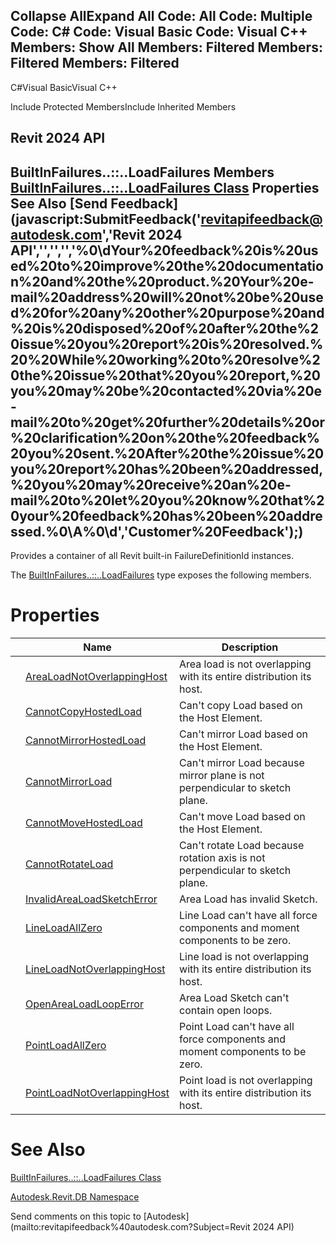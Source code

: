 ﻿

Collapse AllExpand All Code: All Code: Multiple Code: C# Code: Visual Basic Code: Visual C++  Members: Show All Members: Filtered Members: Filtered Members: Filtered   
---  
  
C#Visual BasicVisual C++

Include Protected MembersInclude Inherited Members

Revit 2024 API  
---  
BuiltInFailures..::..LoadFailures Members  
[BuiltInFailures..::..LoadFailures Class](bc884787-ba1c-15f6-4e29-bcaad779f5c6.md) Properties See Also [Send Feedback](javascript:SubmitFeedback\('revitapifeedback@autodesk.com','Revit 2024 API','','','','%0\\dYour%20feedback%20is%20used%20to%20improve%20the%20documentation%20and%20the%20product.%20Your%20e-mail%20address%20will%20not%20be%20used%20for%20any%20other%20purpose%20and%20is%20disposed%20of%20after%20the%20issue%20you%20report%20is%20resolved.%20%20While%20working%20to%20resolve%20the%20issue%20that%20you%20report,%20you%20may%20be%20contacted%20via%20e-mail%20to%20get%20further%20details%20or%20clarification%20on%20the%20feedback%20you%20sent.%20After%20the%20issue%20you%20report%20has%20been%20addressed,%20you%20may%20receive%20an%20e-mail%20to%20let%20you%20know%20that%20your%20feedback%20has%20been%20addressed.%0\\A%0\\d','Customer%20Feedback'\);)  
---  
  
Provides a container of all Revit built-in FailureDefinitionId instances.

The [BuiltInFailures..::..LoadFailures](bc884787-ba1c-15f6-4e29-bcaad779f5c6.md) type exposes the following members.

# Properties

|  | Name | Description |
| --- | --- | --- |
|  | [AreaLoadNotOverlappingHost](2a8a725e-c3d3-59bb-ba64-a1661c562119.md) | Area load is not overlapping with its entire distribution its host. |
|  | [CannotCopyHostedLoad](b287e506-391b-99aa-407c-fc55af34cce5.md) | Can't copy Load based on the Host Element. |
|  | [CannotMirrorHostedLoad](1e60026b-d16f-30ee-c860-2565c09c610d.md) | Can't mirror Load based on the Host Element. |
|  | [CannotMirrorLoad](346d26f3-e1d1-ddc2-d73f-e0d564839cd3.md) | Can't mirror Load because mirror plane is not perpendicular to sketch plane. |
|  | [CannotMoveHostedLoad](bc641090-397b-f15e-7be4-a9372cc0df85.md) | Can't move Load based on the Host Element. |
|  | [CannotRotateLoad](b4ec5a5e-be9b-9ca6-e469-68aa89a3396d.md) | Can't rotate Load because rotation axis is not perpendicular to sketch plane. |
|  | [InvalidAreaLoadSketchError](846627f8-ad1e-664c-af5b-97ff05c0b682.md) | Area Load has invalid Sketch. |
|  | [LineLoadAllZero](504773c9-6c19-2d7a-6178-616f6ed8a880.md) | Line Load can't have all force components and moment components to be zero. |
|  | [LineLoadNotOverlappingHost](a34153fe-0b3f-c686-ddd7-2f6e7ccc1bed.md) | Line load is not overlapping with its entire distribution its host. |
|  | [OpenAreaLoadLoopError](00891402-1a36-c19c-e3e1-f56867d279aa.md) | Area Load Sketch can't contain open loops. |
|  | [PointLoadAllZero](6f3cc923-9c05-041a-21de-88c208776255.md) | Point Load can't have all force components and moment components to be zero. |
|  | [PointLoadNotOverlappingHost](b7daa16c-1d23-d38c-5b85-85ed19688d16.md) | Point load is not overlapping with its entire distribution its host. |
  
# See Also

[BuiltInFailures..::..LoadFailures Class](bc884787-ba1c-15f6-4e29-bcaad779f5c6.md)

[Autodesk.Revit.DB Namespace](87546ba7-461b-c646-cbb1-2cb8f5bff8b2.md)

Send comments on this topic to [Autodesk](mailto:revitapifeedback%40autodesk.com?Subject=Revit 2024 API)